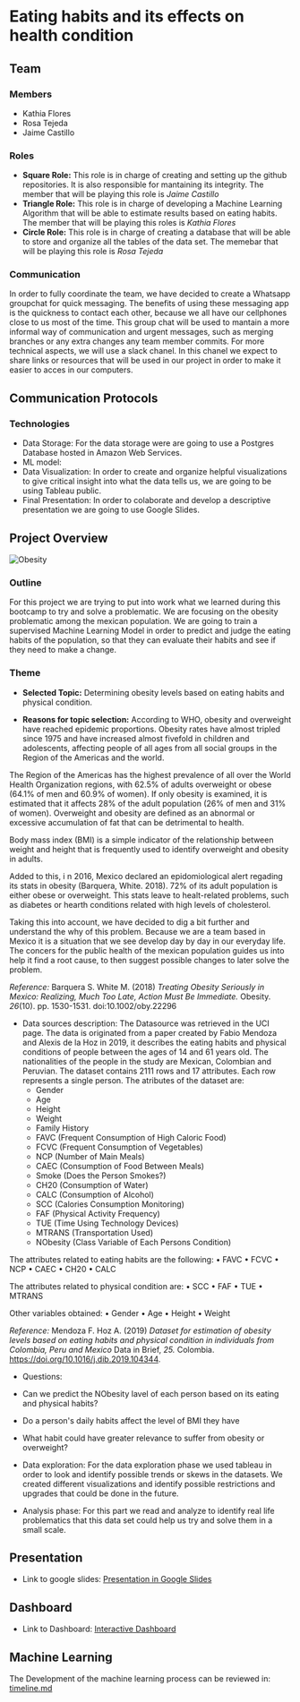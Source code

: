 # Eating habits and its effects on health condition

## Team

### Members
- Kathia Flores
- Rosa Tejeda
- Jaime Castillo 

### Roles

- **Square Role:** This role is in charge of creating and setting up the github repositories. It is also responsible for mantaining its integrity. The member that will be playing this role is *Jaime Castillo*
- **Triangle Role:** This role is in charge of developing a Machine Learning Algorithm that will be able to estimate results based on eating habits. The member that will be playing this roles is *Kathia Flores*
- **Circle Role:** This role is in charge of creating a database that will be able to store and organize all the tables of the data set. The memebar that will be playing this role is *Rosa Tejeda*

### Communication

In order to fully coordinate the team, we have decided to create a Whatsapp groupchat for quick messaging. The benefits of using these messaging app is the quickness to contact each other, because we all have our cellphones close to us most of the time. This group chat will be used to mantain a more informal way of communication and urgent messages, such as merging branches or any extra changes any team member commits.
For more technical aspects, we will use a slack chanel. In this chanel we expect to share links or resources that will be used in our project in order to make it easier to acces in our computers.

## Communication Protocols

### Technologies

- Data Storage: For the data storage were are going to use a Postgres Database hosted in Amazon Web Services. 
- ML model:
- Data Visualization: In order to create and organize helpful visualizations to give critical insight into what the data tells us, we are going to be using Tableau public. 
- Final Presentation: In order to colaborate and develop a descriptive presentation we are going to use Google Slides.

## Project Overview

![Obesity](https://user-images.githubusercontent.com/95836718/169713265-3e8c5c34-352d-46da-8a41-723e5591649c.jpg)

### Outline

For this project we are trying to put into work what we learned during this bootcamp to try and solve a problematic. We are focusing on the obesity problematic among the mexican population. We are going to train a supervised Machine Learning Model in order to predict and judge the eating habits of the population, so that they can evaluate their habits and see if they need to make a change.

### Theme

- **Selected Topic:** Determining obesity levels based on eating habits and physical condition.

- **Reasons for topic selection:** 
According to WHO, obesity and overweight have reached epidemic proportions. Obesity rates have almost tripled since 1975 and have increased almost fivefold in children and adolescents, affecting people of all ages from all social groups in the Region of the Americas and the world.

The Region of the Americas has the highest prevalence of all over the World Health Organization regions, with 62.5% of adults overweight or obese (64.1% of men and 60.9% of women). If only obesity is examined, it is estimated that it affects 28% of the adult population (26% of men and 31% of women).
Overweight and obesity are defined as an abnormal or excessive accumulation of fat that can be detrimental to health.

Body mass index (BMI) is a simple indicator of the relationship between weight and height that is frequently used to identify overweight and obesity in adults.

Added to this, i n 2016, Mexico declared an epidomiological alert regading its stats in obesity (Barquera, White. 2018). 72% of its adult population is either obese or overweight. This stats leave to healt-related problems, such as diabetes or hearth conditions related with high levels of cholesterol. 

Taking this into account, we have decided to dig a bit further and understand the why of this problem. Because we are a team based in Mexico it is a situation that we see develop day by day in our everyday life. The concers for the public health of the mexican population guides us into help it find a root cause, to then suggest possible changes to later solve the problem.

*Reference:* Barquera S. White M. (2018) *Treating Obesity Seriously in Mexico: Realizing, Much Too Late, Action Must Be Immediate.* Obesity. *26*(10). pp. 1530-1531. doi:10.1002/oby.22296 

- Data sources description: The Datasource was retrieved in the UCI page. The data is originated from a paper created by Fabio Mendoza and Alexis de la Hoz in 2019, it describes the eating habits and physical conditions of people between the ages of 14 and 61 years old. The nationalities of the people in the study are Mexican, Colombian and Peruvian. The dataset contains 2111 rows and 17 attributes. Each row represents a single person. 
The atributes of the dataset are:
  - Gender
  - Age
  - Height
  - Weight
  - Family History
  - FAVC (Frequent Consumption of High Caloric Food)
  - FCVC (Frequent Consumption of Vegetables)
  - NCP (Number of Main Meals)
  - CAEC (Consumption of Food Between Meals)
  - Smoke (Does the Person Smokes?)
  - CH20 (Consumption of Water)
  - CALC (Consumption of Alcohol)
  - SCC (Calories Consumption Monitoring)
  - FAF (Physical Activity Frequency)
  - TUE (Time Using Technology Devices)
  - MTRANS (Transportation Used)
  - NObesity (Class Variable of Each Persons Condition)

The attributes related to eating habits are the following:
•	FAVC
•	FCVC
•	NCP
•	CAEC
•	CH20
•	CALC

The attributes related to physical condition are:
•	SCC
•	FAF
• TUE
•	MTRANS

Other variables obtained:
•	Gender
•	Age
•	Height 
•	Weight

  
  *Reference:* Mendoza F. Hoz A. (2019) *Dataset for estimation of obesity levels based on eating habits and physical condition in individuals from Colombia, Peru and    Mexico* Data in Brief, *25.* Colombia. https://doi.org/10.1016/j.dib.2019.104344.


- Questions: 
- Can we predict the NObesity lavel of each person based on its eating and physical habits? 
- Do a person's daily habits affect the level of BMI they have
-	What habit could have greater relevance to suffer from obesity or overweight?

- Data exploration: For the data exploration phase we used tableau in order to look and identify possible trends or skews in the datasets. We created different visualizations and identify possible restrictions and upgrades that could be done in the future.

- Analysis phase: For this part we read and analyze to identify real life problematics that this data set could help us try and solve them in a small scale.

## Presentation

- Link to google slides: [Presentation in Google Slides](https://docs.google.com/presentation/d/1Jdf4heuwrzw9M38ElS6dBKVavCPF9txG/edit?usp=sharing&ouid=112917397941097674410&rtpof=true&sd=true)

## Dashboard
- Link to Dashboard: [Interactive Dashboard](https://jimmy-1310.github.io/Proyecto_Final-Data_Bootcamp/)

## Machine Learning

The Development of the machine learning process can be reviewed in: [timeline.md](https://github.com/Jimmy-1310/Proyecto_Final-Data_Bootcamp/blob/main/timeline.md)
